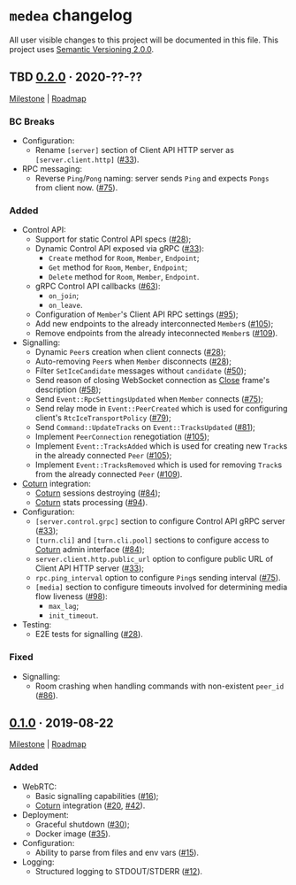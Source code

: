 `medea` changelog
=================

All user visible changes to this project will be documented in this file. This project uses [Semantic Versioning 2.0.0].




## TBD [0.2.0] · 2020-??-??
[0.2.0]: /../../tree/medea-0.2.0

[Milestone](/../../milestone/2) | [Roadmap](/../../issues/27)

### BC Breaks

- Configuration:
    - Rename `[server]` section of Client API HTTP server as `[server.client.http]` ([#33]).
- RPC messaging:
    - Reverse `Ping`/`Pong` naming: server sends `Ping` and expects `Pongs` from client now. ([#75]).

### Added

- Control API:
    - Support for static Сontrol API specs ([#28]);
    - Dynamic Control API exposed via gRPC ([#33]):
        - `Create` method for `Room`, `Member`, `Endpoint`;
        - `Get` method for `Room`, `Member`, `Endpoint`;
        - `Delete` method for `Room`, `Member`, `Endpoint`.
    - gRPC Control API callbacks ([#63]):
        - `on_join`;
        - `on_leave`.
    - Configuration of `Member`'s Client API RPC settings ([#95]);
    - Add new endpoints to the already interconnected `Member`s ([#105]);
    - Remove endpoints from the already inteconnected `Member`s ([#109]).
- Signalling:
    - Dynamic `Peer`s creation when client connects ([#28]);
    - Auto-removing `Peer`s when `Member` disconnects ([#28]);
    - Filter `SetIceCandidate` messages without `candidate` ([#50]);
    - Send reason of closing WebSocket connection as [Close](https://tools.ietf.org/html/rfc4566#section-5.14) frame's description ([#58]);
    - Send `Event::RpcSettingsUpdated` when `Member` connects ([#75]);
    - Send relay mode in `Event::PeerCreated` which is used for configuring client's `RtcIceTransportPolicy` ([#79]);
    - Send `Command::UpdateTracks` on `Event::TracksUpdated` ([#81]);
    - Implement `PeerConnection` renegotiation ([#105]);
    - Implement `Event::TracksAdded` which is used for creating new `Track`s in the already connected `Peer` ([#105]);
    - Implement `Event::TracksRemoved` which is used for removing `Track`s from the already connected `Peer` ([#109]).
- [Coturn] integration:
    - [Coturn] sessions destroying ([#84]);
    - [Coturn] stats processing ([#94]).
- Configuration:
    - `[server.control.grpc]` section to configure Control API gRPC server ([#33]);
    - `[turn.cli]` and `[turn.cli.pool]` sections to configure access to [Coturn] admin interface ([#84]);
    - `server.client.http.public_url` option to configure public URL of Client API HTTP server ([#33]);
    - `rpc.ping_interval` option to configure `Ping`s sending interval ([#75]).
    - `[media]` section to configure timeouts involved for determining media flow liveness ([#98]):
        - `max_lag`;
        - `init_timeout`.
- Testing:
    - E2E tests for signalling ([#28]).

### Fixed

- Signalling:
    - Room crashing when handling commands with non-existent `peer_id` ([#86]).

[#28]: /../../pull/28
[#33]: /../../pull/33
[#50]: /../../pull/50
[#58]: /../../pull/58
[#63]: /../../pull/63
[#75]: /../../pull/75
[#79]: /../../pull/79
[#81]: /../../pull/81
[#84]: /../../pull/84
[#86]: /../../pull/86
[#94]: /../../pull/94
[#95]: /../../pull/95
[#98]: /../../pull/98
[#105]: /../../pull/105
[#109]: /../../pull/109




## [0.1.0] · 2019-08-22
[0.1.0]: /../../tree/medea-0.1.0

[Milestone](/../../milestone/1) | [Roadmap](/../../issues/8)

### Added

- WebRTC:
    - Basic signalling capabilities ([#16](/../../pull/16));
    - [Coturn] integration ([#20](/../../pull/20), [#42](/../../pull/42)).
- Deployment:
    - Graceful shutdown ([#30](/../../pull/30));
    - Docker image ([#35](/../../pull/35)).
- Configuration:
    - Ability to parse from files and env vars ([#15](/../../pull/15)).
- Logging:
    - Structured logging to STDOUT/STDERR ([#12](/../../pull/12)).





[Coturn]: https://github.com/coturn/coturn
[Semantic Versioning 2.0.0]: https://semver.org
